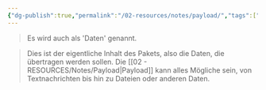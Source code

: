 ```yaml
---
{"dg-publish":true,"permalink":"/02-resources/notes/payload/","tags":["informatik/netzwerk/ip"],"noteIcon":"","updated":"2025-09-10T16:35:31.907+02:00"}
---
```


>Es wird auch als 'Daten' genannt.  

>Dies ist der eigentliche Inhalt des Pakets, also die Daten, die übertragen werden sollen. Die [[02 - RESOURCES/Notes/Payload\|Payload]] kann alles Mögliche sein, von Textnachrichten bis hin zu Dateien oder anderen Daten.
